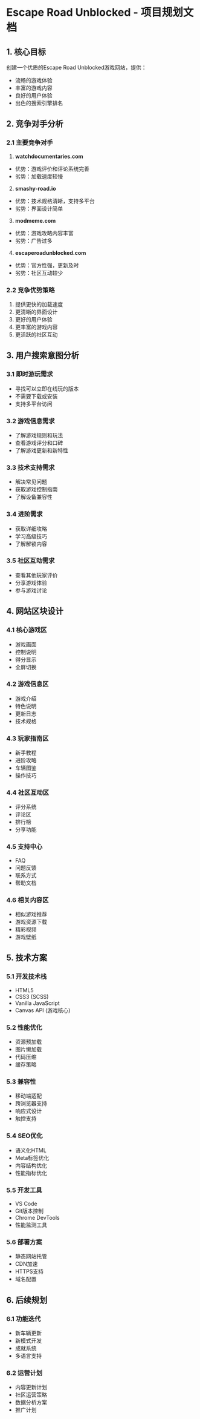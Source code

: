 # Escape Road Unblocked - 项目规划文档

## 1. 核心目标
创建一个优质的Escape Road Unblocked游戏网站，提供：
- 流畅的游戏体验
- 丰富的游戏内容
- 良好的用户体验
- 出色的搜索引擎排名

## 2. 竞争对手分析

### 2.1 主要竞争对手
1. **watchdocumentaries.com**
- 优势：游戏评价和评论系统完善
- 劣势：加载速度较慢

2. **smashy-road.io**
- 优势：技术规格清晰，支持多平台
- 劣势：界面设计简单

3. **modmeme.com**
- 优势：游戏攻略内容丰富
- 劣势：广告过多

4. **escaperoadunblocked.com**
- 优势：官方性强，更新及时
- 劣势：社区互动较少

### 2.2 竞争优势策略
1. 提供更快的加载速度
2. 更清晰的界面设计
3. 更好的用户体验
4. 更丰富的游戏内容
5. 更活跃的社区互动

## 3. 用户搜索意图分析

### 3.1 即时游玩需求
- 寻找可以立即在线玩的版本
- 不需要下载或安装
- 支持多平台访问

### 3.2 游戏信息需求
- 了解游戏规则和玩法
- 查看游戏评分和口碑
- 了解游戏更新和新特性

### 3.3 技术支持需求
- 解决常见问题
- 获取游戏控制指南
- 了解设备兼容性

### 3.4 进阶需求
- 获取详细攻略
- 学习高级技巧
- 了解解锁内容

### 3.5 社区互动需求
- 查看其他玩家评价
- 分享游戏体验
- 参与游戏讨论

## 4. 网站区块设计

### 4.1 核心游戏区
- 游戏画面
- 控制说明
- 得分显示
- 全屏切换

### 4.2 游戏信息区
- 游戏介绍
- 特色说明
- 更新日志
- 技术规格

### 4.3 玩家指南区
- 新手教程
- 进阶攻略
- 车辆图鉴
- 操作技巧

### 4.4 社区互动区
- 评分系统
- 评论区
- 排行榜
- 分享功能

### 4.5 支持中心
- FAQ
- 问题反馈
- 联系方式
- 帮助文档

### 4.6 相关内容区
- 相似游戏推荐
- 游戏资源下载
- 精彩视频
- 游戏壁纸

## 5. 技术方案

### 5.1 开发技术栈
- HTML5
- CSS3 (SCSS)
- Vanilla JavaScript
- Canvas API (游戏核心)

### 5.2 性能优化
- 资源预加载
- 图片懒加载
- 代码压缩
- 缓存策略

### 5.3 兼容性
- 移动端适配
- 跨浏览器支持
- 响应式设计
- 触控支持

### 5.4 SEO优化
- 语义化HTML
- Meta标签优化
- 内容结构优化
- 性能指标优化

### 5.5 开发工具
- VS Code
- Git版本控制
- Chrome DevTools
- 性能监测工具

### 5.6 部署方案
- 静态网站托管
- CDN加速
- HTTPS支持
- 域名配置

## 6. 后续规划

### 6.1 功能迭代
- 新车辆更新
- 新模式开发
- 成就系统
- 多语言支持

### 6.2 运营计划
- 内容更新计划
- 社区运营策略
- 数据分析方案
- 推广计划